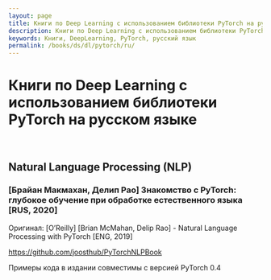 ```yaml
---
layout: page
title: Книги по Deep Learning с использованием библиотеки PyTorch на русском языке
description: Книги по Deep Learning с использованием библиотеки PyTorch на русском языке
keywords: Книги, DeepLearning, PyTorch, русский язык
permalink: /books/ds/dl/pytorch/ru/
---
```


# Книги по Deep Learning с использованием библиотеки PyTorch на русском языке

<br/>

## Natural Language Processing (NLP)

### [Брайан Макмахан, Делип Рао] Знакомство с PyTorch: глубокое обучение при обработке естественного языка [RUS, 2020]

Оригинал: [O’Reilly] [Brian McMahan, Delip Rao] - Natural Language Processing with PyTorch [ENG, 2019]

https://github.com/joosthub/PyTorchNLPBook

Примеры кода в издании совместимы с версией PyTorch 0.4
